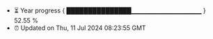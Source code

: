 - ⏳ Year progress { ███████████████▁▁▁▁▁▁▁▁▁▁▁▁▁▁▁ } 52.55 %
- ⏰ Updated on Thu, 11 Jul 2024 08:23:55 GMT


